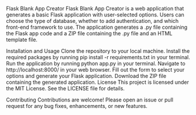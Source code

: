 Flask Blank App Creator
Flask Blank App Creator is a web application that generates a basic Flask application with user-selected options. Users can choose the type of database, whether to add authentication, and which front-end framework to use. The application generates a .py file containing the Flask app code and a ZIP file containing the .py file and an HTML template file.

Installation and Usage
Clone the repository to your local machine.
Install the required packages by running pip install -r requirements.txt in your terminal.
Run the application by running python app.py in your terminal.
Navigate to http://localhost:8000/ in your web browser.
Fill out the form to select your options and generate your Flask application.
Download the ZIP file containing the generated application.
License
This project is licensed under the MIT License. See the LICENSE file for details.

Contributing
Contributions are welcome! Please open an issue or pull request for any bug fixes, enhancements, or new features.